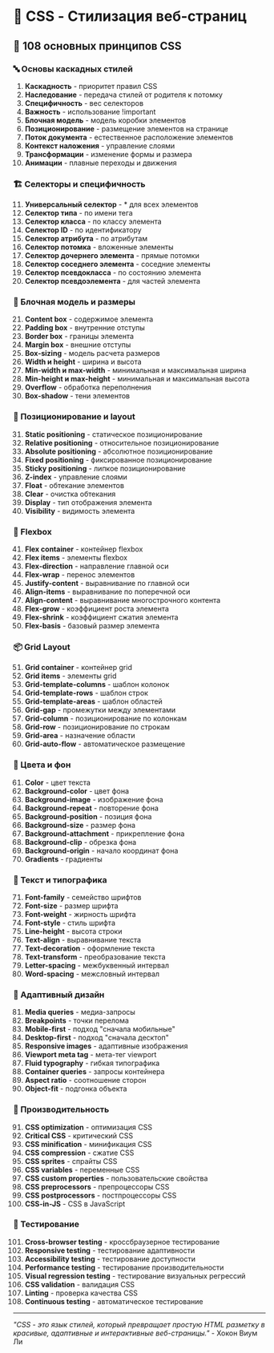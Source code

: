 # 🎨 CSS - Стилизация веб-страниц

## 🌟 108 основных принципов CSS

### 🔤 Основы каскадных стилей

1. **Каскадность** - приоритет правил CSS
2. **Наследование** - передача стилей от родителя к потомку
3. **Специфичность** - вес селекторов
4. **Важность** - использование !important
5. **Блочная модель** - модель коробки элементов
6. **Позиционирование** - размещение элементов на странице
7. **Поток документа** - естественное расположение элементов
8. **Контекст наложения** - управление слоями
9. **Трансформации** - изменение формы и размера
10. **Анимации** - плавные переходы и движения

### 🏗️ Селекторы и специфичность

11. **Универсальный селектор** - * для всех элементов
12. **Селектор типа** - по имени тега
13. **Селектор класса** - по классу элемента
14. **Селектор ID** - по идентификатору
15. **Селектор атрибута** - по атрибутам
16. **Селектор потомка** - вложенные элементы
17. **Селектор дочернего элемента** - прямые потомки
18. **Селектор соседнего элемента** - соседние элементы
19. **Селектор псевдокласса** - по состоянию элемента
20. **Селектор псевдоэлемента** - для частей элемента

### 🔄 Блочная модель и размеры

21. **Content box** - содержимое элемента
22. **Padding box** - внутренние отступы
23. **Border box** - границы элемента
24. **Margin box** - внешние отступы
25. **Box-sizing** - модель расчета размеров
26. **Width и height** - ширина и высота
27. **Min-width и max-width** - минимальная и максимальная ширина
28. **Min-height и max-height** - минимальная и максимальная высота
29. **Overflow** - обработка переполнения
30. **Box-shadow** - тени элементов

### 🎯 Позиционирование и layout

31. **Static positioning** - статическое позиционирование
32. **Relative positioning** - относительное позиционирование
33. **Absolute positioning** - абсолютное позиционирование
34. **Fixed positioning** - фиксированное позиционирование
35. **Sticky positioning** - липкое позиционирование
36. **Z-index** - управление слоями
37. **Float** - обтекание элементов
38. **Clear** - очистка обтекания
39. **Display** - тип отображения элемента
40. **Visibility** - видимость элемента

### 🧪 Flexbox

41. **Flex container** - контейнер flexbox
42. **Flex items** - элементы flexbox
43. **Flex-direction** - направление главной оси
44. **Flex-wrap** - перенос элементов
45. **Justify-content** - выравнивание по главной оси
46. **Align-items** - выравнивание по поперечной оси
47. **Align-content** - выравнивание многострочного контента
48. **Flex-grow** - коэффициент роста элемента
49. **Flex-shrink** - коэффициент сжатия элемента
50. **Flex-basis** - базовый размер элемента

### 📦 Grid Layout

51. **Grid container** - контейнер grid
52. **Grid items** - элементы grid
53. **Grid-template-columns** - шаблон колонок
54. **Grid-template-rows** - шаблон строк
55. **Grid-template-areas** - шаблон областей
56. **Grid-gap** - промежутки между элементами
57. **Grid-column** - позиционирование по колонкам
58. **Grid-row** - позиционирование по строкам
59. **Grid-area** - назначение области
60. **Grid-auto-flow** - автоматическое размещение

### 🔧 Цвета и фон

61. **Color** - цвет текста
62. **Background-color** - цвет фона
63. **Background-image** - изображение фона
64. **Background-repeat** - повторение фона
65. **Background-position** - позиция фона
66. **Background-size** - размер фона
67. **Background-attachment** - прикрепление фона
68. **Background-clip** - обрезка фона
69. **Background-origin** - начало координат фона
70. **Gradients** - градиенты

### 🧮 Текст и типографика

71. **Font-family** - семейство шрифтов
72. **Font-size** - размер шрифта
73. **Font-weight** - жирность шрифта
74. **Font-style** - стиль шрифта
75. **Line-height** - высота строки
76. **Text-align** - выравнивание текста
77. **Text-decoration** - оформление текста
78. **Text-transform** - преобразование текста
79. **Letter-spacing** - межбуквенный интервал
80. **Word-spacing** - межсловный интервал

### 🎨 Адаптивный дизайн

81. **Media queries** - медиа-запросы
82. **Breakpoints** - точки перелома
83. **Mobile-first** - подход "сначала мобильные"
84. **Desktop-first** - подход "сначала десктоп"
85. **Responsive images** - адаптивные изображения
86. **Viewport meta tag** - мета-тег viewport
87. **Fluid typography** - гибкая типографика
88. **Container queries** - запросы контейнера
89. **Aspect ratio** - соотношение сторон
90. **Object-fit** - подгонка объекта

### 🚀 Производительность

91. **CSS optimization** - оптимизация CSS
92. **Critical CSS** - критический CSS
93. **CSS minification** - минификация CSS
94. **CSS compression** - сжатие CSS
95. **CSS sprites** - спрайты CSS
96. **CSS variables** - переменные CSS
97. **CSS custom properties** - пользовательские свойства
98. **CSS preprocessors** - препроцессоры CSS
99. **CSS postprocessors** - постпроцессоры CSS
100. **CSS-in-JS** - CSS в JavaScript

### 🧪 Тестирование

101. **Cross-browser testing** - кроссбраузерное тестирование
102. **Responsive testing** - тестирование адаптивности
103. **Accessibility testing** - тестирование доступности
104. **Performance testing** - тестирование производительности
105. **Visual regression testing** - тестирование визуальных регрессий
106. **CSS validation** - валидация CSS
107. **Linting** - проверка качества CSS
108. **Continuous testing** - автоматическое тестирование

---

*"CSS - это язык стилей, который превращает простую HTML разметку в красивые, адаптивные и интерактивные веб-страницы."* - Хокон Виум Ли
